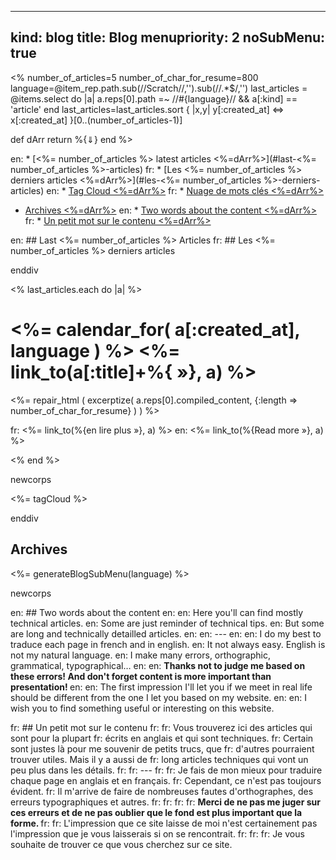 ----- 
kind: blog
title: Blog
menupriority: 2
noSubMenu: true
-----
<% 
    number_of_articles=5
    number_of_char_for_resume=800
    language=@item_rep.path.sub(/\/Scratch\//,'').sub(/\/.*$/,'') 
    last_articles = @items.select do |a| 
            a.reps[0].path =~ /\/#{language}\//  && a[:kind] == 'article'
    end
    last_articles=last_articles.sort { |x,y| y[:created_at] <=> x[:created_at] }[0..(number_of_articles-1)]

def dArr
    return %{<span class="nicer">&dArr;</span>}
end
%>

en: * [<%= number_of_articles %> latest articles <%=dArr%>](#last-<%= number_of_articles %>-articles) 
fr: * [Les <%= number_of_articles %> derniers articles <%=dArr%>](#les-<%= number_of_articles %>-derniers-articles)
en: * [Tag Cloud <%=dArr%>](#tagcloud)
fr: * [Nuage de mots clés <%=dArr%>](#tagcloud)
* [Archives <%=dArr%>](#archives)
en: * [Two words about the content <%=dArr%>](#two-words-about-the-content)
fr: * [Un petit mot sur le contenu <%=dArr%>](#un-petit-mot-sur-le-contenu)

en: ## Last <%= number_of_articles %> Articles
fr: ## Les <%= number_of_articles %> derniers articles

enddiv

<% last_articles.each do |a| %>
<h1> 
    <%= calendar_for( a[:created_at], language ) %> 
    <%= link_to(a[:title]+%{ <span class="nicer">»</span>}, a) %> 
</h1>

<div class="corps">
    <%= repair_html ( excerptize( a.reps[0].compiled_content, {:length => number_of_char_for_resume} ) ) %>
    <div class="flush"></div>
    <p>
fr:        <%= link_to(%{en lire plus <span class="nicer">»</span>}, a) %>
en:        <%= link_to(%{Read more <span class="nicer">»</span>}, a) %>
    </p>
</div>
<% end %>

newcorps

<div>
<%= tagCloud %>
</div>

enddiv

## Archives

<%= generateBlogSubMenu(language) %>

newcorps

en: ## Two words about the content
en: 
en: Here you'll can find mostly technical articles.
en: Some are just reminder of technical tips.
en: But some are long and technically detailled articles.
en: 
en: ---
en: 
en:  I do my best to traduce each page in french and in english.
en: It not always easy. English is not my natural language.
en: I make many errors, orthographic, grammatical, typographical&hellip;
en: 
en: <strong> Thanks not to judge me based on these errors! And don't forget content is more important than presentation! </strong>
en: 
en: The first impression I'll let you if we meet in real life should be different from the one I let you based on my website.
en: 
en: I wish you to find something useful or interesting on this website.

fr: ## Un petit mot sur le contenu
fr: 
fr: Vous trouverez ici des articles qui sont pour la plupart
fr: écrits en anglais et qui sont techniques.
fr: Certain sont justes là pour me souvenir de petits trucs, que
fr: d'autres pourraient trouver utiles. Mais il y a aussi de
fr: long articles techniques qui vont un peu plus dans les détails.
fr: 
fr: ---
fr: 
fr:  Je fais de mon mieux pour traduire chaque page en anglais et en français.
fr: Cependant, ce n'est pas toujours évident. 
fr: Il m'arrive de faire de nombreuses fautes d'orthographes, des erreurs typographiques et autres. 
fr: 
fr: 
fr: 
fr: <strong> Merci de ne pas me juger sur ces erreurs et de ne pas oublier que le fond est plus important que la forme. </strong>
fr: 
fr: L'impression que ce site laisse de moi n'est certainement pas l'impression que je vous laisserais si on se rencontrait.
fr: 
fr: 
fr: Je vous souhaite de trouver ce que vous cherchez sur ce site.
